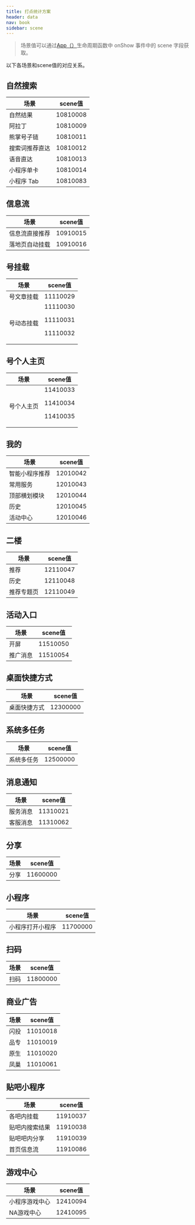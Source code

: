 ```yaml
---
title: 打点统计方案
header: data
nav: book
sidebar: scene
---
```

> 场景值可以通过<a href="http://smartprogram.baidu.com/docs/develop/framework/app_service_register/#App/">App（）</a>生命周期函数中 onShow 事件中的 scene 字段获取。

以下各场景和scene值的对应关系。

## 自然搜索

|场景|	scene值|
|---|---|
|自然结果|	10810008|
|阿拉丁|	10810009|
|熊掌号子链|10810011|
|搜索词推荐直达|	10810012|
|语音直达|	10810013|
|小程序单卡|	10810014|
|小程序 Tab|10810083|

## 信息流	

|场景|	scene值|
|---|---|
|信息流直接推荐|	10910015|
|落地页自动挂载	|10910016|

## 号挂载 	

|场景|	scene值|
|---|---|
|号文章挂载	|11110029|
|号动态挂载	|11110030<p>11110031<p>11110032|
## 号个人主页	

|场景|	scene值|
|---|---|
|号个人主页	|11410033<p>11410034<p>11410035|
## 我的	

|场景|	scene值|
|---|---|
|智能小程序推荐|	12010042|
|常用服务|	12010043|
|顶部横划模块|	12010044|
|历史|	12010045|
|活动中心|	12010046|
## 二楼	

|场景|	scene值|
|---|---|
|推荐|	12110047|
|历史|	12110048|
|推荐专题页|	12110049|
## 活动入口	


|场景|	scene值|
|---|---|
|开屏	|11510050|
|推广消息|	11510054|

## 桌面快捷方式	 

|场景|	scene值|
|---|---|
|桌面快捷方式|	12300000|

## 系统多任务	

|场景|	scene值|
|---|---|
|系统多任务|	12500000|
## 消息通知	

|场景|	scene值|
|---|---|
|服务消息|	11310021|
|客服消息|	11310062|
## 分享	

|场景|	scene值|
|---|---|
|分享|	11600000|
## 小程序	

|场景|	scene值|
|---|---|
|小程序打开小程序|11700000|
## 扫码	

|场景|	scene值|
|---|---|
|扫码|	11800000|
## 商业广告	

|场景|	scene值|
|---|---|
|闪投|	11010018|
|品专|	11010019|
|原生	|11010020|
|凤巢|	11010061|
## 贴吧小程序	

|场景|	scene值|
|---|---|
|各吧内挂载|	11910037|
|贴吧内搜索结果|	11910038|
|贴吧吧内分享|	11910039|
|首页信息流|11910086|

## 游戏中心	

|场景|	scene值|
|---|---|
|小程序游戏中心|12410094|
|NA游戏中心|12410095|